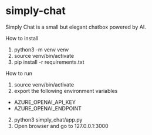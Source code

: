 # simply-chat
Simply Chat is a small but elegant chatbox powered by AI.

How to install
1. python3 -m venv venv
2. source venv/bin/activate
3. pip install -r requirements.txt

How to run
1. source venv/bin/activate
2. export the following environment variables
  - AZURE_OPENAI_API_KEY
  - AZURE_OPENAI_ENDPOINT
2. python3 simply_chat/app.py
3. Open browser and go to 127.0.0.1:3000
